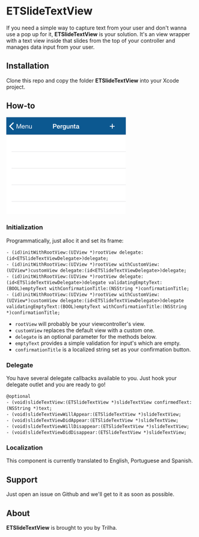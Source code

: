 ETSlideTextView
========
If you need a simple way to capture text from your user and don't wanna use a pop up for it, **ETSlideTextView** is your solution. It's an view wrapper with a text view inside that slides from the top of your controller and manages data input from your user.


Installation
--------
Clone this repo and copy the folder **ETSlideTextView** into your Xcode project.

How-to
--------

![image](demo.gif)

### Initialization

Programmatically, just alloc it and set its frame:

```
- (id)initWithRootView:(UIView *)rootView delegate:(id<ETSlideTextViewDelegate>)delegate;
- (id)initWithRootView:(UIView *)rootView withCustomView:(UIView*)customView delegate:(id<ETSlideTextViewDelegate>)delegate;
- (id)initWithRootView:(UIView *)rootView delegate:(id<ETSlideTextViewDelegate>)delegate validatingEmptyText:(BOOL)emptyText withConfirmationTitle:(NSString *)confirmationTitle;
- (id)initWithRootView:(UIView *)rootView withCustomView:(UIView*)customView delegate:(id<ETSlideTextViewDelegate>)delegate validatingEmptyText:(BOOL)emptyText withConfirmationTitle:(NSString *)confirmationTitle;
```

- `rootView` will probably be your viewcontroller's view.
- `customView` replaces the default view with a custom one.
- `delegate` is an optional parameter for the methods below.
- `emptyText` provides a simple validation for input's which are empty.
- `confirmationTitle` is a localized string set as your confirmation button.

### Delegate

You have several delegate callbacks available to you. Just hook your delegate outlet and you are ready to go!

```
@optional
- (void)slideTextView:(ETSlideTextView *)slideTextView confirmedText:(NSString *)text;
- (void)slideTextViewWillAppear:(ETSlideTextView *)slideTextView;
- (void)slideTextViewDidAppear:(ETSlideTextView *)slideTextView;
- (void)slideTextViewWillDisappear:(ETSlideTextView *)slideTextView;
- (void)slideTextViewDidDisappear:(ETSlideTextView *)slideTextView;
```

### Localization

This component is currently translated to English, Portuguese and Spanish.

Support
--------
Just open an issue on Github and we'll get to it as soon as possible.

About
--------
**ETSlideTextView** is brought to you by Trilha.
